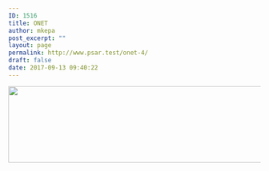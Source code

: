 ```yaml
---
ID: 1516
title: ONET
author: mkepa
post_excerpt: ""
layout: page
permalink: http://www.psar.test/onet-4/
draft: false
date: 2017-09-13 09:40:22
---
```

<a href="http://www.psar.test/wp-content/uploads/2017/09/onet.png"><img class="alignnone wp-image-1529 size-full" src="http://www.psar.test/wp-content/uploads/2017/08/bohater-onet.png" alt="" width="966" height="153" /></a>